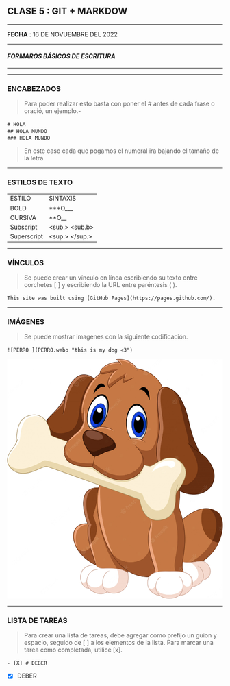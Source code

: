 ## CLASE 5 : **GIT + MARKDOW**
___
**FECHA** : 16 DE NOVUEMBRE DEL 2022
___
#### *FORMAROS BÁSICOS DE ESCRITURA*
---
---
### ENCABEZADOS 

>Para poder realizar esto basta con poner el # antes de cada frase o oració, un ejemplo.-
~~~ 
# HOLA 
## HOLA MUNDO 
### HOLA MUNDO 
~~~
>En este caso cada que pogamos el numeral ira bajando el tamaño de la letra.
___
### ESTILOS DE TEXTO 

|  | |
|------------|---------------------|
| ESTILO     | SINTAXIS            |
| BOLD       | ***O___             |
| CURSIVA    | **O__               | 
| Subscript  | <sub.> <sub.b>      | 
| Superscript| <sup.> </sup.>      |
____
### VÍNCULOS 
>Se puede crear un vínculo en línea escribiendo su texto entre corchetes [ ] y escribiendo la URL entre paréntesis ( ).
~~~ 
This site was built using [GitHub Pages](https://pages.github.com/).
~~~
___
### IMÁGENES
>Se puede mostrar imagenes con la siguiente codificación.
~~~ 
![PERRO ](PERRO.webp "this is my dog <3")
~~~
![PERRO ](PERRO.webp "this is my dog <3")
___
### LISTA DE TAREAS
>Para crear una lista de tareas, debe agregar como prefijo un guion y espacio, seguido de [ ] a los elementos de la lista. Para marcar una tarea como completada, utilice [x].
~~~ 
- [X] # DEBER
~~~
- [X] DEBER
 
